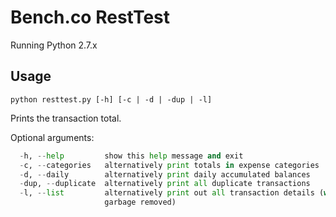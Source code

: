 # Bench.co RestTest

Running Python 2.7.x

## Usage

`python resttest.py [-h] [-c | -d | -dup | -l]`

Prints the transaction total.

Optional arguments:
````python
  -h, --help         show this help message and exit
  -c, --categories   alternatively print totals in expense categories
  -d, --daily        alternatively print daily accumulated balances
  -dup, --duplicate  alternatively print all duplicate transactions
  -l, --list         alternatively print out all transaction details (with
                     garbage removed)
````
